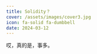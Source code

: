 ```yaml
---
title: Solidity？
cover: /assets/images/cover3.jpg
icon: fa-solid fa-dumbbell
date: 2024-03-12
---
```


哎，真的是，事多。

